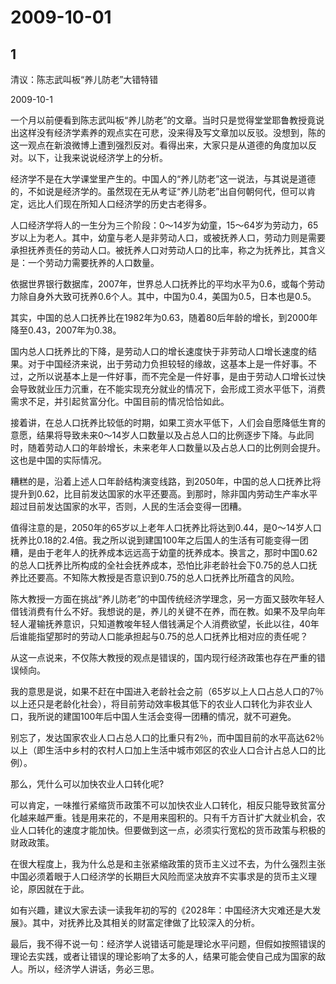 # 2009-10-01

## 1

清议：陈志武叫板“养儿防老”大错特错

2009-10-1

一个月以前便看到陈志武叫板“养儿防老”的文章。当时只是觉得堂堂耶鲁教授竟说出这样没有经济学素养的观点实在可悲，没来得及写文章加以反驳。没想到，陈的这一观点在新浪微博上遭到强烈反对。看得出来，大家只是从道德的角度加以反对。以下，让我来说说经济学上的分析。

经济学不是在大学课堂里产生的。中国人的“养儿防老”这一说法，与其说是道德的，不如说是经济学的。虽然现在无从考证“养儿防老”出自何朝何代，但可以肯定，远比人们现在所知人口经济学的历史古老得多。

人口经济学将人的一生分为三个阶段：0～14岁为幼童，15～64岁为劳动力，65岁以上为老人。其中，幼童与老人是非劳动人口，或被抚养人口，劳动力则是需要承担抚养责任的劳动人口。被抚养人口对劳动人口的比率，称之为抚养比，其含义是：一个劳动力需要抚养的人口数量。

依据世界银行数据库，2007年，世界总人口抚养比的平均水平为0.6，或每个劳动力除自身外大致可抚养0.6个人。其中，中国为0.4，美国为0.5，日本也是0.5。

其实，中国的总人口抚养比在1982年为0.63，随着80后年龄的增长，到2000年降至0.43，2007年为0.38。

国内总人口抚养比的下降，是劳动人口的增长速度快于非劳动人口增长速度的结果。对于中国经济来说，出于劳动力负担较轻的缘故，这基本上是一件好事。不过，之所以说基本上是一件好事，而不完全是一件好事，是由于劳动人口增长过快会导致就业压力沉重，在不能实现充分就业的情况下，会形成工资水平低下，消费需求不足，并引起贫富分化。中国目前的情况恰恰如此。

接着讲，在总人口抚养比较低的时期，如果工资水平低下，人们会自愿降低生育的意愿，结果将导致未来0～14岁人口数量以及占总人口的比例逐步下降。与此同时，随着劳动人口的年龄增长，未来老年人口数量以及占总人口的比例则会提升。这也是中国的实际情况。

糟糕的是，沿着上述人口年龄结构演变线路，到2050年，中国的总人口抚养比将提升到0.62，比目前发达国家的水平还要高。到那时，除非国内劳动生产率水平超过目前发达国家的水平，否则，人民的生活会变得一团糟。

值得注意的是，2050年的65岁以上老年人口抚养比将达到0.44，是0～14岁人口抚养比0.18的2.4倍。我之所以说到建国100年之后国人的生活有可能变得一团糟，是由于老年人的抚养成本远远高于幼童的抚养成本。换言之，那时中国0.62的总人口抚养比所构成的全社会抚养成本，恐怕比非老龄社会下0.75的总人口抚养比还要高。不知陈大教授是否意识到0.75的总人口抚养比所蕴含的风险。

陈大教授一方面在挑战“养儿防老”的中国传统经济学理念，另一方面又鼓吹年轻人借钱消费有什么不好。我想说的是，养儿的关键不在养，而在教。如果不及早向年轻人灌输抚养意识，只知道教唆年轻人借钱满足个人消费欲望，长此以往，40年后谁能指望那时的劳动人口能承担起与0.75的总人口抚养比相对应的责任呢？

从这一点说来，不仅陈大教授的观点是错误的，国内现行经济政策也存在严重的错误倾向。

我的意思是说，如果不赶在中国进入老龄社会之前（65岁以上人口占总人口的7％以上还只是老龄化社会），将目前劳动效率极其低下的农业人口转化为非农业人口，我所说的建国100年后中国人生活会变得一团糟的情况，就不可避免。

别忘了，发达国家农业人口占总人口的比重只有2％，而中国目前的水平高达62％以上（即生活中乡村的农村人口加上生活中城市郊区的农业人口合计占总人口的比例）。

那么，凭什么可以加快农业人口转化呢?

可以肯定，一味推行紧缩货币政策不可以加快农业人口转化，相反只能导致贫富分化越来越严重。钱是用来花的，不是用来囤积的。只有千方百计扩大就业机会，农业人口转化的速度才能加快。但要做到这一点，必须实行宽松的货币政策与积极的财政政策。

在很大程度上，我为什么总是和主张紧缩政策的货币主义过不去，为什么强烈主张中国必须着眼于人口经济学的长期巨大风险而坚决放弃不实事求是的货币主义理论，原因就在于此。

如有兴趣，建议大家去读一读我年初的写的《2028年：中国经济大灾难还是大发展》。其中，对抚养比及其相关的财富定律做了比较深入的分析。

最后，我不得不说一句：经济学人说错话可能是理论水平问题，但假如按照错误的理论去实践，或者让错误的理论影响了太多的人，结果可能会使自己成为国家的敌人。所以，经济学人讲话，务必三思。

